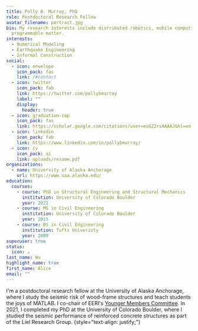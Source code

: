 ```yaml
---
title: Polly B. Murray, PhD
role: Postdoctoral Research Fellow
avatar_filename: portrait.jpg
bio: My research interests include distributed robotics, mobile computing and
  programmable matter.
interests:
  - Numerical Modeling
  - Earthquake Engineering
  - Informal Construction
social:
  - icon: envelope
    icon_pack: fas
    link: /#contact
  - icon: twitter
    icon_pack: fab
    link: https://twitter.com/pollybmurray
    label: ""
    display:
      header: true
  - icon: graduation-cap
    icon_pack: fas
    link: https://scholar.google.com/citations?user=euGZ2rsAAAAJ&hl=en
  - icon: linkedin
    icon_pack: fab
    link: https://www.linkedin.com/in/pollybmurray/
  - icon: cv
    icon_pack: ai
    link: uploads/resume.pdf
organizations:
  - name: University of Alaska Anchorage
    url: https://www.uaa.alaska.edu/
education:
  courses:
    - course: PhD in Structural Engineering and Structural Mechanics
      institution: University of Colorado Boulder
      year: 2021
    - course: MS in Civil Engineering
      institution: University of Colorado Boulder
      year: 2015
    - course: BS in Civil Engineering
      institution: Tufts Univeristy
      year: 2009
superuser: true
status:
  icon: ☕️
last_name: Wu
highlight_name: true
first_name: Alice
email: ""
---
```

I'm a postdoctoral research fellow at the University of Alaska Anchorage, where I study the seismic risk of wood-frame structures and teach students the joys of MATLAB. I co-chair of EERI's <a href="https://www.eeri.org/ymc">Younger Members Committee</a>. 
I﻿n 2021, I completed my PhD at the University of Colorado Boulder, where I studied the seismic performance of reinforced concrete structures as part of the Liel Research Group.
{style="text-align: justify;"}